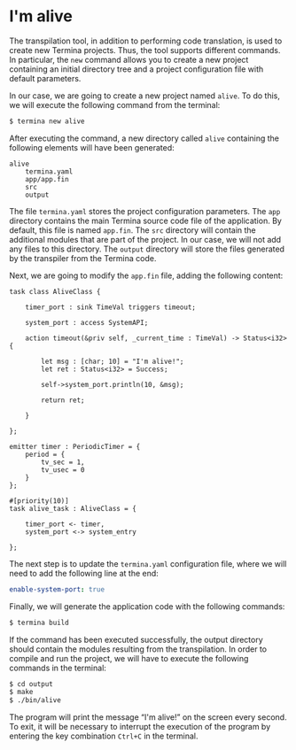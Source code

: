 # I'm alive

The transpilation tool, in addition to performing code translation, is used to create new Termina projects. Thus, the tool supports different commands. In particular, the `new` command allows you to create a new project containing an initial directory tree and a project configuration file with default parameters.

In our case, we are going to create a new project named `alive`. To do this, we will execute the following command from the terminal:

```bash
$ termina new alive
```

After executing the command, a new directory called `alive` containing the following elements will have been generated:

```
alive
    termina.yaml
    app/app.fin
    src
    output
```

The file `termina.yaml` stores the project configuration parameters. The `app` directory contains the main Termina source code file of the application. By default, this file is named `app.fin`. The `src` directory will contain the additional modules that are part of the project. In our case, we will not add any files to this directory. The `output` directory will store the files generated by the transpiler from the Termina code.

Next, we are going to modify the `app.fin` file, adding the following content:

```termina
task class AliveClass {

    timer_port : sink TimeVal triggers timeout;

    system_port : access SystemAPI;

    action timeout(&priv self, _current_time : TimeVal) -> Status<i32> {

        let msg : [char; 10] = "I'm alive!";
        let ret : Status<i32> = Success;

        self->system_port.println(10, &msg);

        return ret;

    }

};

emitter timer : PeriodicTimer = {
    period = {
        tv_sec = 1,
        tv_usec = 0
    }
};

#[priority(10)]
task alive_task : AliveClass = {

    timer_port <- timer,
    system_port <-> system_entry

};
```

The next step is to update the `termina.yaml` configuration file, where we will need to add the following line at the end:

```yaml
enable-system-port: true
```

Finally, we will generate the application code with the following commands:

```bash
$ termina build
```

If the command has been executed successfully, the output directory should contain the modules resulting from the transpilation. In order to compile and run the project, we will have to execute the following commands in the terminal:

```bash
$ cd output
$ make
$ ./bin/alive
```

The program will print the message “I'm alive!” on the screen every second. To exit, it will be necessary to interrupt the execution of the program by entering the key combination `Ctrl+C` in the terminal.
